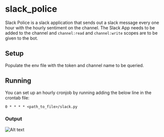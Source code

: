# slack_police

Slack Police is a slack application that sends out a slack message every one hour with the hourly sentiment on the channel. The Slack App needs to be added to the channel and ```channel:read``` and ```channel:write``` scopes are to be given to the bot.

## Setup

Populate the env file with the token and channel name to be queried. 

## Running

You can set up an hourly cronjob by running adding the below line in the crontab file:

```0 * * * * <path_to_file>/slack.py```

### Output

![Alt text](/slack_screenshot.png?raw=true "Slack Screenshot")




 
